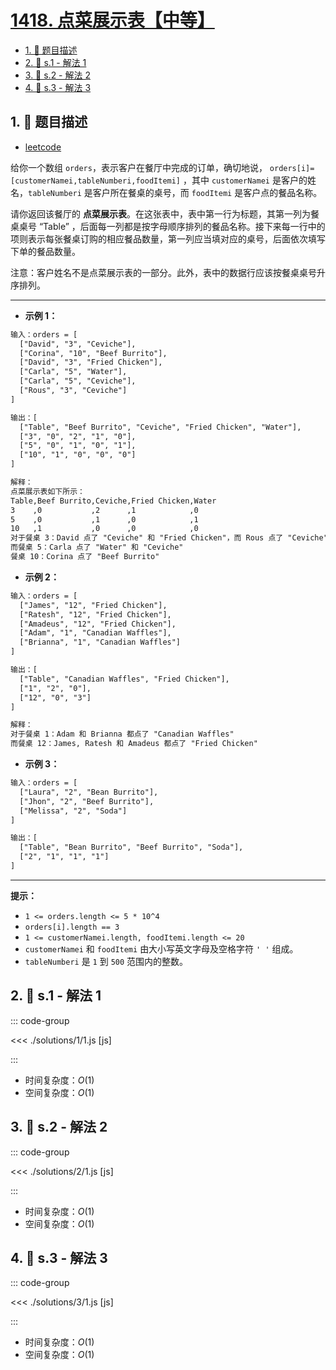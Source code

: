 # [1418. 点菜展示表【中等】](https://github.com/tnotesjs/TNotes.leetcode/tree/main/notes/1418.%20%E7%82%B9%E8%8F%9C%E5%B1%95%E7%A4%BA%E8%A1%A8%E3%80%90%E4%B8%AD%E7%AD%89%E3%80%91)

<!-- region:toc -->

- [1. 📝 题目描述](#1--题目描述)
- [2. 🎯 s.1 - 解法 1](#2--s1---解法-1)
- [3. 🎯 s.2 - 解法 2](#3--s2---解法-2)
- [4. 🎯 s.3 - 解法 3](#4--s3---解法-3)

<!-- endregion:toc -->

## 1. 📝 题目描述

- [leetcode](https://leetcode.cn/problems/display-table-of-food-orders-in-a-restaurant/)

给你一个数组 `orders`，表示客户在餐厅中完成的订单，确切地说， `orders[i]=[customerNamei,tableNumberi,foodItemi]` ，其中 `customerNamei` 是客户的姓名，`tableNumberi` 是客户所在餐桌的桌号，而 `foodItemi` 是客户点的餐品名称。

请你返回该餐厅的 **点菜展示表**。在这张表中，表中第一行为标题，其第一列为餐桌桌号 “Table” ，后面每一列都是按字母顺序排列的餐品名称。接下来每一行中的项则表示每张餐桌订购的相应餐品数量，第一列应当填对应的桌号，后面依次填写下单的餐品数量。

注意：客户姓名不是点菜展示表的一部分。此外，表中的数据行应该按餐桌桌号升序排列。

---

- **示例 1：**

```txt
输入：orders = [
  ["David", "3", "Ceviche"],
  ["Corina", "10", "Beef Burrito"],
  ["David", "3", "Fried Chicken"],
  ["Carla", "5", "Water"],
  ["Carla", "5", "Ceviche"],
  ["Rous", "3", "Ceviche"]
]

输出：[
  ["Table", "Beef Burrito", "Ceviche", "Fried Chicken", "Water"],
  ["3", "0", "2", "1", "0"],
  ["5", "0", "1", "0", "1"],
  ["10", "1", "0", "0", "0"]
]

解释：
点菜展示表如下所示：
Table,Beef Burrito,Ceviche,Fried Chicken,Water
3    ,0           ,2      ,1            ,0
5    ,0           ,1      ,0            ,1
10   ,1           ,0      ,0            ,0
对于餐桌 3：David 点了 "Ceviche" 和 "Fried Chicken"，而 Rous 点了 "Ceviche"
而餐桌 5：Carla 点了 "Water" 和 "Ceviche"
餐桌 10：Corina 点了 "Beef Burrito"
```

- **示例 2：**

```txt
输入：orders = [
  ["James", "12", "Fried Chicken"],
  ["Ratesh", "12", "Fried Chicken"],
  ["Amadeus", "12", "Fried Chicken"],
  ["Adam", "1", "Canadian Waffles"],
  ["Brianna", "1", "Canadian Waffles"]
]

输出：[
  ["Table", "Canadian Waffles", "Fried Chicken"],
  ["1", "2", "0"],
  ["12", "0", "3"]
]

解释：
对于餐桌 1：Adam 和 Brianna 都点了 "Canadian Waffles"
而餐桌 12：James, Ratesh 和 Amadeus 都点了 "Fried Chicken"
```

- **示例 3：**

```txt
输入：orders = [
  ["Laura", "2", "Bean Burrito"],
  ["Jhon", "2", "Beef Burrito"],
  ["Melissa", "2", "Soda"]
]

输出：[
  ["Table", "Bean Burrito", "Beef Burrito", "Soda"],
  ["2", "1", "1", "1"]
]
```

---

**提示：**

- `1 <= orders.length <= 5 * 10^4`
- `orders[i].length == 3`
- `1 <= customerNamei.length, foodItemi.length <= 20`
- `customerNamei` 和 `foodItemi` 由大小写英文字母及空格字符 `' '` 组成。
- `tableNumberi` 是 `1` 到 `500` 范围内的整数。

## 2. 🎯 s.1 - 解法 1

::: code-group

<<< ./solutions/1/1.js [js]

:::

- 时间复杂度：$O(1)$
- 空间复杂度：$O(1)$

## 3. 🎯 s.2 - 解法 2

::: code-group

<<< ./solutions/2/1.js [js]

:::

- 时间复杂度：$O(1)$
- 空间复杂度：$O(1)$

## 4. 🎯 s.3 - 解法 3

::: code-group

<<< ./solutions/3/1.js [js]

:::

- 时间复杂度：$O(1)$
- 空间复杂度：$O(1)$
